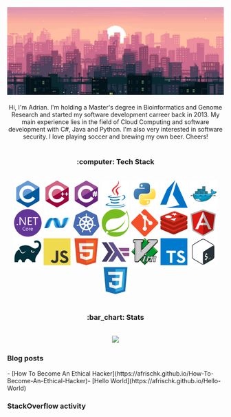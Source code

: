 <!-- <link href="css/style.css" rel="stylesheet">-->
<div align="center">
  <img alt="banner" src="banner.png">
</div>
<br/>
<div align="center">
Hi, I'm Adrian. I'm holding a Master's degree in Bioinformatics and Genome Research and started my software development carreer back in 2013. My main experience lies in the field of Cloud Computing and software development with C#, Java and Python. I'm also very interested in software security. I love playing soccer and brewing my own beer. Cheers!
</div>
<br/>
<h3 align="center">
:computer: Tech Stack
</h3>
<br/>
<div align="center">
    <img alt="C" width="64" height="64" src="icons/c-original.svg">
    <img alt="C++" width="64" height="64" src="icons/cplusplus-original.svg">
    <img alt="C#" width="64" height="64" src="icons/csharp-original.svg">
    <img alt="Java" width="64" height="64" src="icons/java-original.svg">
    <img alt="Python" width="64" height="64" src="icons/python-original.svg">
    <img alt="Azure" width="64" height="64" src="icons/azure.svg">
    <img alt="Docker" width="64" height="64" src="icons/docker-original.svg">
    <img alt=".NetCore" width="64" height="64" src="icons/dotnetcore-original.svg">
    <img alt=".Net" width="64" height="64" src="icons/dot-net-original.svg">
    <img alt="Kubernetes" width="64" height="64" src="icons/kubernetes-plain.svg">
    <img alt="Spring" width="64" height="64" src="icons/spring-original.svg">
    <img alt="Git" width="64" height="64" src="icons/git-original.svg">
    <img alt="Redis" width="64" height="64" src="icons/redis-original.svg">
    <img alt="Angular" width="64" height="64" src="icons/angularjs-original.svg">
    <img alt="Gradle" width="64" height="64" src="icons/gradle-plain.svg">
    <img alt="JavaScript" width="64" height="64" src="icons/javascript-original.svg">
    <img alt="HTML5" width="64" height="64" src="icons/html5-original.svg">
    <img alt="Haskell" width="64" height="64" src="icons/haskell-original.svg">
    <img alt="Vim" width="64" height="64" src="icons/vim-original.svg">
    <img alt="TypeScript" width="64" height="64" src="icons/typescript-original.svg">
    <img alt="Bash" width="64" height="64" src="icons/bash-original.svg">
    <img alt="CSS3" width="64" height="64" src="icons/css3-original.svg">
</div>
<br/>
<h3 align="center">
:bar_chart: Stats
</h3>
<br/>
<div align="center">
  <img src="https://github-readme-stats.vercel.app/api/top-langs/?username=afrischk&theme=radical" />
</div>

### Blog posts
<!-- BLOGPOST:START -->- [How To Become An Ethical Hacker](https://afrischk.github.io/How-To-Become-An-Ethical-Hacker)- [Hello World](https://afrischk.github.io/Hello-World)<!-- BLOGPOST:END -->

### StackOverflow activity
<!-- STACKOVERFLOW:START -->
<!-- STACKOVERFLOW:END -->